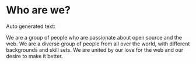 # Who are we?

Auto generated text:

We are a group of people who are passionate about open source and the web. We are a diverse group of people from all over the world, with different backgrounds and skill sets. We are united by our love for the web and our desire to make it better.
